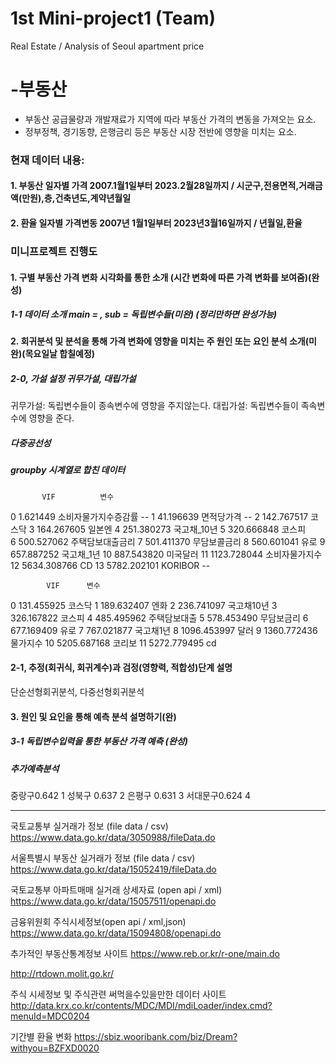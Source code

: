 # 1st Mini-project1 (Team) 
   Real Estate / Analysis of Seoul apartment price

   # -부동산
- 부동산 공급물량과 개발재료가 지역에 따라 부동산 가격의 변동을 가져오는 요소.
- 정부정책, 경기동향, 은행금리 등은 부동산 시장 전반에 영향을 미치는 요소.

### 현재 데이터 내용:
#### 1. 부동산 일자별 가격 2007.1월1일부터 2023.2월28일까지 / 시군구,전용면적,거래금액(만원),층,건축년도,계약년월일
#### 2. 환율 일자별 가격변동 2007년 1월1일부터 2023년3월16일까지 / 년월일,환율



### 미니프로젝트 진행도
#### 1. 구별 부동산 가격 변화 시각화를 통한 소개 (시간 변화에 따른 가격 변화를 보여줌)(완성)
##### 1-1 데이터 소개 main = , sub = 독립변수들(미완) (정리만하면 완성가능)


#### 2. 회귀분석 및 분석을 통해 가격 변화에 영향을 미치는 주 원인 또는 요인 분석 소개(미완)(목요일날 합칠예정)
##### 2-0, 가설 설정 귀무가설, 대립가설
귀무가설: 독립변수들이 종속변수에 영향을 주지않는다.
대립가설: 독립변수들이 족속변수에 영향을 준다.


##### 다중공선성
##### groupby 시계열로 합친 데이터
           VIF          변수
0      1.621449  소비자물가지수증감률 --
1     41.196639       면적당가격 --
2    142.767517         코스닥 
3    164.267605         일본엔 
4    251.380273     국고채_10년 
5    320.666848          코스피   
6    500.527062    주택담보대출금리
7    501.411370      무담보콜금리
8    560.601041          유로
9    657.887252      국고채_1년
10   887.543820        미국달러
11  1123.728044     소비자물가지수
12  5634.308766          CD
13  5782.202101     KORIBOR --


            VIF      변수
0    131.455925     코스닥
1    189.632407      엔화 
2    236.741097  국고채10년
3    326.167822     코스피
4    485.495962  주택담보대출
5    578.453490   무담보금리
6    677.169409      유로
7    767.021877   국고채1년
8   1096.453997      달러
9   1360.772436    물가지수
10  5205.687168     코리보
11  5272.779495      cd
 
#### 2-1, 추정(회귀식, 회귀계수)과 검정(영향력, 적합성)단계 설명
단순선형회귀분석, 다중선형회귀분석


#### 3. 원인 및 요인을 통해 예측 분석 설명하기(완)
##### 3-1 독립변수입력을 통한 부동산 가격 예측 (완성)

##### 추가예측분석

중랑구0.642      1
성북구 0.637     2
은평구 0.631     3
서대문구0.624    4



-----------------------------------------------------------------------------------------

국토교통부 실거래가 정보 (file data / csv)
https://www.data.go.kr/data/3050988/fileData.do

서울특별시 부동산 실거래가 정보 (file data / csv)
https://www.data.go.kr/data/15052419/fileData.do

국토교통부 아파트매매 실거래 상세자료 (open api / xml)
https://www.data.go.kr/data/15057511/openapi.do

금융위원회 주식시세정보(open api / xml,json)
https://www.data.go.kr/data/15094808/openapi.do

추가적인 부동산통계정보 사이트
https://www.reb.or.kr/r-one/main.do

http://rtdown.molit.go.kr/

주식 시세정보 및 주식관련 써먹을수있을만한 데이터 사이트
http://data.krx.co.kr/contents/MDC/MDI/mdiLoader/index.cmd?menuId=MDC0204

기간별 환율 변화 
https://sbiz.wooribank.com/biz/Dream?withyou=BZFXD0020

